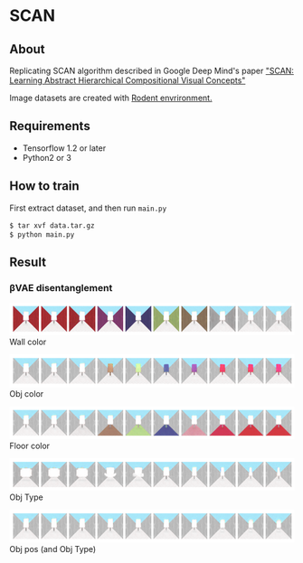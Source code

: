 # SCAN

## About

Replicating SCAN algorithm described in Google Deep Mind's paper ["SCAN: Learning Abstract Hierarchical Compositional Visual Concepts"](https://arxiv.org/abs/1707.03389)



Image datasets are created with [Rodent envrironment. ](https://github.com/miyosuda/rodent/tree/master/examples/04_texture_replace)

## Requirements

- Tensorflow 1.2 or later
- Python2 or 3


## How to train

First extract dataset, and then run `main.py`

```
$ tar xvf data.tar.gz
$ python main.py
```

## Result

### βVAE disentanglement

![](doc/disentangle/z8.png) Wall color

![](doc/disentangle/z10.png) Obj color

![](doc/disentangle/z14.png) Floor color

![](doc/disentangle/z0.png) Obj Type

![](doc/disentangle/z18.png) Obj pos (and Obj Type)

